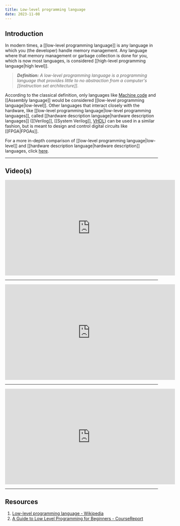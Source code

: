 ```yaml
---
title: Low-level programming language
date: 2023-11-08
---
```

## Introduction

In modern times, a [[low-level programming language]] is any language in which you (the developer) handle memory management. Any language where that memory management or garbage collection is done for you, which is now most languages, is considered [[high-level programming language|high level]].

>***Definition:** A low-level programming language is a programming language that provides little to no abstraction from a computer's [[instruction set architecture]].*

According to the classical definition, only languages like [Machine code](https://en.wikipedia.org/wiki/Machine_code) and [[Assembly language]] would be considered [[low-level programming language|low-level]].  Other languages that interact closely with the hardware, like [[low-level programming language|low-level programming languages]], called [[hardware description language|hardware description languages]] ([[Verilog]], [[System Verilog]], [VHDL](https://en.wikipedia.org/wiki/VHDL)) can be used in a similar fashion, but is meant to design and control digital circuits like [[FPGA|FPGAs]].  

For a more in-depth comparison of [[low-level programming language|low-level]] and [[hardware description language|hardware description]] languages, click [here](https://www.geeksforgeeks.org/difference-between-hardware-description-language-and-software-language/#).

---
## Video(s)

<iframe width="560" height="315" src="https://www.youtube.com/embed/4gwYkEK0gOk?si=QLVpOiSImCHXnhxv" title="YouTube video player" frameborder="0" allow="accelerometer; autoplay; clipboard-write; encrypted-media; gyroscope; picture-in-picture; web-share" allowfullscreen></iframe>

---

<iframe width="560" height="315" src="https://www.youtube.com/embed/gh2RXE9BIN8?si=H1YPrnJJObQTzfQM" title="YouTube video player" frameborder="0" allow="accelerometer; autoplay; clipboard-write; encrypted-media; gyroscope; picture-in-picture; web-share" allowfullscreen></iframe>

---

<iframe width="560" height="315" src="https://www.youtube.com/embed/jPDiaZS-2ok?si=xdKmUqk-0sPFqW6P" title="YouTube video player" frameborder="0" allow="accelerometer; autoplay; clipboard-write; encrypted-media; gyroscope; picture-in-picture; web-share" allowfullscreen></iframe>

---
## Resources
1. [Low-level programming language - Wikipedia](https://en.wikipedia.org/wiki/Low-level_programming_language)
2. [A Guide to Low Level Programming for Beginners - CourseReport](https://www.coursereport.com/blog/a-guide-to-low-level-programming-for-beginners)
